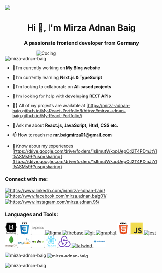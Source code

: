 <img src="[https://github.com/reeveng/reeveng/blob/master/svg.svg](https://user-images.githubusercontent.com/74038190/226190894-18e959ba-d458-4a94-ac44-790190f2a947.gif)"/>
<h1 align="center">Hi 👋, I'm Mirza Adnan Baig</h1>
<h3 align="center">A passionate frontend developer from Germany</h3>
<img align="right" alt="Coding" width="400" src="https://user-images.githubusercontent.com/74038190/212749168-86d6c7ab-98da-409b-998f-c5b74721badd.gif"/>

<p align="left"> <img src="https://komarev.com/ghpvc/?username=mirza-adnan-baig&label=Profile%20views&color=0e75b6&style=flat" alt="mirza-adnan-baig" /> </p>

- 🔭 I’m currently working on **My Blog website**

- 🌱 I’m currently learning **Next.js & TypeScript**

- 👯 I’m looking to collaborate on **AI-based projects**

- 🤝 I’m looking for help with **developing REST APIs**

- 👨‍💻 All of my projects are available at [https://mirza-adnan-baig.github.io/My-React-Portfolio/](https://mirza-adnan-baig.github.io/My-React-Portfolio/)

- 💬 Ask me about **React.js, JavaScript, Html, CSS etc.**

- 📫 How to reach me **mr.baigmirza01@gmail.com**

- 📄 Know about my experiences [https://drive.google.com/drive/folders/1sBmutWkbpUepOd2T4PDmJtYlt5ASMs9F?usp=sharing](https://drive.google.com/drive/folders/1sBmutWkbpUepOd2T4PDmJtYlt5ASMs9F?usp=sharing)

<h3 align="left">Connect with me:</h3>
<p align="left">
<a href="https://linkedin.com/in/https://www.linkedin.com/in/mirza-adnan-baig/" target="blank"><img align="center" src="https://raw.githubusercontent.com/rahuldkjain/github-profile-readme-generator/master/src/images/icons/Social/linked-in-alt.svg" alt="https://www.linkedin.com/in/mirza-adnan-baig/" height="30" width="40" /></a>
<a href="https://fb.com/https://www.facebook.com/mirza.adnan.baig01/" target="blank"><img align="center" src="https://raw.githubusercontent.com/rahuldkjain/github-profile-readme-generator/master/src/images/icons/Social/facebook.svg" alt="https://www.facebook.com/mirza.adnan.baig01/" height="30" width="40" /></a>
<a href="https://instagram.com/https://www.instagram.com/mirza.adnan.95/" target="blank"><img align="center" src="https://raw.githubusercontent.com/rahuldkjain/github-profile-readme-generator/master/src/images/icons/Social/instagram.svg" alt="https://www.instagram.com/mirza.adnan.95/" height="30" width="40" /></a>
</p>

<h3 align="left">Languages and Tools:</h3>
<p align="left"> <a href="https://getbootstrap.com" target="_blank" rel="noreferrer"> <img src="https://raw.githubusercontent.com/devicons/devicon/master/icons/bootstrap/bootstrap-plain-wordmark.svg" alt="bootstrap" width="40" height="40"/> </a> <a href="https://www.w3schools.com/css/" target="_blank" rel="noreferrer"> <img src="https://raw.githubusercontent.com/devicons/devicon/master/icons/css3/css3-original-wordmark.svg" alt="css3" width="40" height="40"/> </a> <a href="https://expressjs.com" target="_blank" rel="noreferrer"> <img src="https://raw.githubusercontent.com/devicons/devicon/master/icons/express/express-original-wordmark.svg" alt="express" width="40" height="40"/> </a> <a href="https://www.figma.com/" target="_blank" rel="noreferrer"> <img src="https://www.vectorlogo.zone/logos/figma/figma-icon.svg" alt="figma" width="40" height="40"/> </a> <a href="https://firebase.google.com/" target="_blank" rel="noreferrer"> <img src="https://www.vectorlogo.zone/logos/firebase/firebase-icon.svg" alt="firebase" width="40" height="40"/> </a> <a href="https://git-scm.com/" target="_blank" rel="noreferrer"> <img src="https://www.vectorlogo.zone/logos/git-scm/git-scm-icon.svg" alt="git" width="40" height="40"/> </a> <a href="https://graphql.org" target="_blank" rel="noreferrer"> <img src="https://www.vectorlogo.zone/logos/graphql/graphql-icon.svg" alt="graphql" width="40" height="40"/> </a> <a href="https://www.w3.org/html/" target="_blank" rel="noreferrer"> <img src="https://raw.githubusercontent.com/devicons/devicon/master/icons/html5/html5-original-wordmark.svg" alt="html5" width="40" height="40"/> </a> <a href="https://developer.mozilla.org/en-US/docs/Web/JavaScript" target="_blank" rel="noreferrer"> <img src="https://raw.githubusercontent.com/devicons/devicon/master/icons/javascript/javascript-original.svg" alt="javascript" width="40" height="40"/> </a> <a href="https://jestjs.io" target="_blank" rel="noreferrer"> <img src="https://www.vectorlogo.zone/logos/jestjsio/jestjsio-icon.svg" alt="jest" width="40" height="40"/> </a> <a href="https://www.mongodb.com/" target="_blank" rel="noreferrer"> <img src="https://raw.githubusercontent.com/devicons/devicon/master/icons/mongodb/mongodb-original-wordmark.svg" alt="mongodb" width="40" height="40"/> </a> <a href="https://www.mysql.com/" target="_blank" rel="noreferrer"> <img src="https://raw.githubusercontent.com/devicons/devicon/master/icons/mysql/mysql-original-wordmark.svg" alt="mysql" width="40" height="40"/> </a> <a href="https://nodejs.org" target="_blank" rel="noreferrer"> <img src="https://raw.githubusercontent.com/devicons/devicon/master/icons/nodejs/nodejs-original-wordmark.svg" alt="nodejs" width="40" height="40"/> </a> <a href="https://reactjs.org/" target="_blank" rel="noreferrer"> <img src="https://raw.githubusercontent.com/devicons/devicon/master/icons/react/react-original-wordmark.svg" alt="react" width="40" height="40"/> </a> <a href="https://redux.js.org" target="_blank" rel="noreferrer"> <img src="https://raw.githubusercontent.com/devicons/devicon/master/icons/redux/redux-original.svg" alt="redux" width="40" height="40"/> </a> <a href="https://tailwindcss.com/" target="_blank" rel="noreferrer"> <img src="https://www.vectorlogo.zone/logos/tailwindcss/tailwindcss-icon.svg" alt="tailwind" width="40" height="40"/> </a> <a href="https://webpack.js.org" target="_blank" rel="noreferrer"> <img src="https://raw.githubusercontent.com/devicons/devicon/d00d0969292a6569d45b06d3f350f463a0107b0d/icons/webpack/webpack-original-wordmark.svg" alt="webpack" width="40" height="40"/> </a> </p>

<p><img align="left" src="https://github-readme-stats.vercel.app/api/top-langs?username=mirza-adnan-baig&show_icons=true&locale=en&layout=compact" alt="mirza-adnan-baig" /></p>

<p>&nbsp;<img align="center" src="https://github-readme-stats.vercel.app/api?username=mirza-adnan-baig&show_icons=true&locale=en" alt="mirza-adnan-baig" /></p>

<p><img align="center" src="https://github-readme-streak-stats.herokuapp.com/?user=mirza-adnan-baig&" alt="mirza-adnan-baig" /></p>
